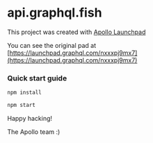 # api.graphql.fish



This project was created with [Apollo Launchpad](https://launchpad.graphql.com)

You can see the original pad at [https://launchpad.graphql.com/nxxxpj9mx7](https://launchpad.graphql.com/nxxxpj9mx7)

### Quick start guide

```bash
npm install

npm start
```





Happy hacking!

The Apollo team :)
